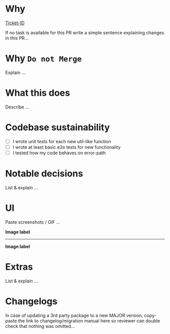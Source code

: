 # Why

[Ticket-ID](https://example.com/your-ticket-sw/ID)

If no task is available for this PR write a simple sentence explaining changes in this PR...

# Why `Do not Merge`

Explain ...

# What this does

Describe ...

# Codebase sustainability

- [ ] I wrote unit tests for each new util-like function
- [ ] I wrote at least basic e2e tests for new functionality
- [ ] I tested how my code behaves on error-path

# Notable decisions

List & explain ...

# UI

Paste screenshots / GIF ...

__Image label__

<img1>

----

__Image label__

<img2>

# Extras

List & explain ...

# Changelogs

In case of updating a 3rd party package to a new MAJOR version, copy-paste the link to changelog/migration manual here so reviewer can double check that nothing was omitted...

